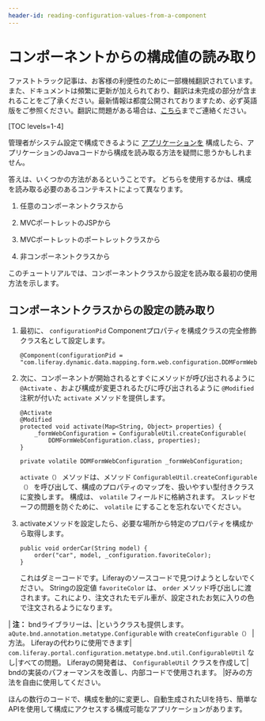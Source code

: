 ```yaml
---
header-id: reading-configuration-values-from-a-component
---
```


# コンポーネントからの構成値の読み取り

<p class="alert alert-info"><span class="wysiwyg-color-blue120">ファストトラック記事は、お客様の利便性のために一部機械翻訳されています。また、ドキュメントは頻繁に更新が加えられており、翻訳は未完成の部分が含まれることをご了承ください。最新情報は都度公開されておりますため、必ず英語版をご参照ください。翻訳に問題がある場合は、<a href="mailto:support-content-jp@liferay.com">こちら</a>までご連絡ください。</span></p>

[TOC levels=1-4]

管理者がシステム設定で構成できるように [アプリケーションを](/docs/7-1/tutorials/-/knowledge_base/t/making-applications-configurable) 構成したら、アプリケーションのJavaコードから構成を読み取る方法を疑問に思うかもしれません。

答えは、いくつかの方法があるということです。 どちらを使用するかは、構成を読み取る必要のあるコンテキストによって異なります。

1.  任意のコンポーネントクラスから

2.  MVCポートレットのJSPから

3.  MVCポートレットのポートレットクラスから

4.  非コンポーネントクラスから

このチュートリアルでは、コンポーネントクラスから設定を読み取る最初の使用方法を示します。

## コンポーネントクラスからの設定の読み取り

1.  最初に、 `configurationPid` Componentプロパティを構成クラスの完全修飾クラス名として設定します。
   
        @Component(configurationPid = "com.liferay.dynamic.data.mapping.form.web.configuration.DDMFormWebConfiguration")

2.  次に、コンポーネントが開始されるとすぐにメソッドが呼び出されるように `@Activate` 、および構成が変更されるたびに呼び出されるように `@Modified` 注釈が付いた `activate` メソッドを提供します。
   
        @Activate
        @Modified
        protected void activate(Map<String, Object> properties) {
            _formWebConfiguration = ConfigurableUtil.createConfigurable(
                DDMFormWebConfiguration.class, properties);
        }
       
        private volatile DDMFormWebConfiguration _formWebConfiguration;

    `activate（）` メソッドは、メソッド `ConfigurableUtil.createConfigurable（）` を呼び出して、構成のプロパティのマップを、扱いやすい型付きクラスに変換します。 構成は、 `volatile` フィールドに格納されます。 スレッドセーフの問題を防ぐために、 `volatile` にすることを忘れないでください。

3.  activateメソッドを設定したら、必要な場所から特定のプロパティを構成から取得します。
   
        public void orderCar(String model) {
            order("car", model, _configuration.favoriteColor);
        }

    これはダミーコードです。Liferayのソースコードで見つけようとしないでください。 Stringの設定値 `favoriteColor` は、 `order` メソッド呼び出しに渡されます。これにより、注文されたモデル車が、設定されたお気に入りの色で注文されるようになります。

| **注：** bndライブラリーは、|というクラスも提供します。 `aQute.bnd.annotation.metatype.Configurable` with `createConfigurable（）` |方法。 Liferayの代わりに使用できます| `com.liferay.portal.configuration.metatype.bnd.util.ConfigurableUtil` なし|すべての問題。 Liferayの開発者は、 `ConfigurableUtil` クラスを作成して| bndの実装のパフォーマンスを改善し、内部コードで使用されます。 |好みの方法を自由に使用してください。

ほんの数行のコードで、構成を動的に変更し、自動生成されたUIを持ち、簡単なAPIを使用して構成にアクセスする構成可能なアプリケーションがあります。

